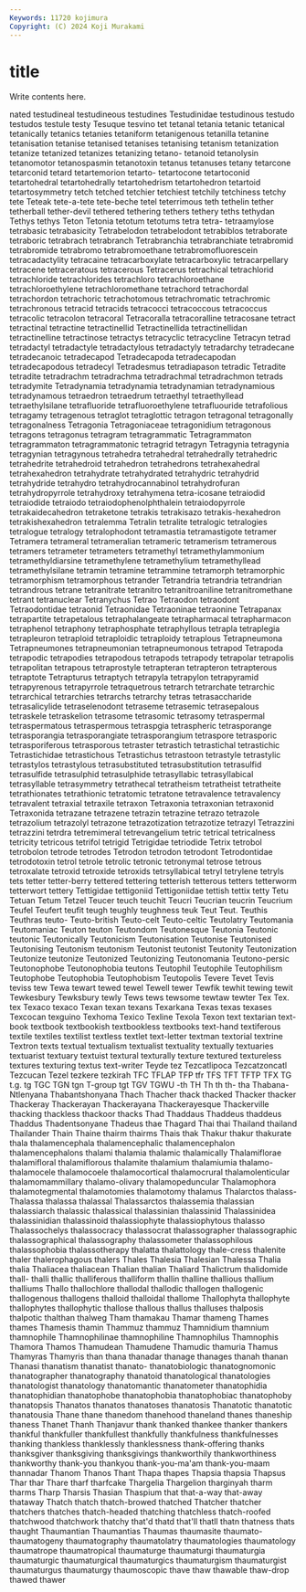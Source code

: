 ```yaml
---
Keywords: 11720 kojimura
Copyright: (C) 2024 Koji Murakami
---
```


# title

Write contents here.



nated testudineal testudineous testudines Testudinidae testudinous testudo
testudos testule testy Tesuque tesvino tet tetanal tetania tetanic tetanical
tetanically tetanics tetanies tetaniform tetanigenous tetanilla tetanine tetanisation tetanise tetanised
tetanises tetanising tetanism tetanization tetanize tetanized tetanizes tetanizing tetano- tetanoid
tetanolysin tetanomotor tetanospasmin tetanotoxin tetanus tetanuses tetany tetarcone tetarconid tetard
tetartemorion tetarto- tetartocone tetartoconid tetartohedral tetartohedrally tetartohedrism tetartohedron tetartoid tetartosymmetry
tetch tetched tetchier tetchiest tetchily tetchiness tetchy tete Teteak tete-a-tete
tete-beche tetel teterrimous teth tethelin tether tetherball tether-devil tethered tethering
tethers tethery teths tethydan Tethys tethys Teton Tetonia tetotum tetotums
tetra tetra- tetraamylose tetrabasic tetrabasicity Tetrabelodon tetrabelodont tetrabiblos tetraborate tetraboric
tetrabrach tetrabranch Tetrabranchia tetrabranchiate tetrabromid tetrabromide tetrabromo tetrabromoethane tetrabromofluorescein tetracadactylity
tetracaine tetracarboxylate tetracarboxylic tetracarpellary tetracene tetraceratous tetracerous Tetracerus tetrachical tetrachlorid
tetrachloride tetrachlorides tetrachloro tetrachloroethane tetrachloroethylene tetrachloromethane tetrachord tetrachordal tetrachordon tetrachoric
tetrachotomous tetrachromatic tetrachromic tetrachronous tetracid tetracids tetracocci tetracoccous tetracoccus tetracolic
tetracolon tetracoral Tetracoralla tetracoralline tetracosane tetract tetractinal tetractine tetractinellid Tetractinellida
tetractinellidan tetractinelline tetractinose tetractys tetracyclic tetracycline Tetracyn tetrad tetradactyl tetradactyle
tetradactylous tetradactyly tetradarchy tetradecane tetradecanoic tetradecapod Tetradecapoda tetradecapodan tetradecapodous tetradecyl
Tetradesmus tetradiapason tetradic Tetradite tetradite tetradrachm tetradrachma tetradrachmal tetradrachmon tetrads
tetradymite Tetradynamia tetradynamia tetradynamian tetradynamious tetradynamous tetraedron tetraedrum tetraethyl tetraethyllead
tetraethylsilane tetrafluoride tetrafluoroethylene tetrafluouride tetrafolious tetragamy tetragenous tetraglot tetraglottic tetragon
tetragonal tetragonally tetragonalness Tetragonia Tetragoniaceae tetragonidium tetragonous tetragons tetragonus tetragram
tetragrammatic Tetragrammaton tetragrammaton tetragrammatonic tetragrid tetragyn Tetragynia tetragynia tetragynian tetragynous
tetrahedra tetrahedral tetrahedrally tetrahedric tetrahedrite tetrahedroid tetrahedron tetrahedrons tetrahexahedral tetrahexahedron
tetrahydrate tetrahydrated tetrahydric tetrahydrid tetrahydride tetrahydro tetrahydrocannabinol tetrahydrofuran tetrahydropyrrole tetrahydroxy
tetrahymena tetra-icosane tetraiodid tetraiodide tetraiodo tetraiodophenolphthalein tetraiodopyrrole tetrakaidecahedron tetraketone tetrakis
tetrakisazo tetrakis-hexahedron tetrakishexahedron tetralemma Tetralin tetralite tetralogic tetralogies tetralogue tetralogy
tetralophodont tetramastia tetramastigote tetramer Tetramera tetrameral tetrameralian tetrameric tetramerism tetramerous
tetramers tetrameter tetrameters tetramethyl tetramethylammonium tetramethyldiarsine tetramethylene tetramethylium tetramethyllead tetramethylsilane
tetramin tetramine tetrammine tetramorph tetramorphic tetramorphism tetramorphous tetrander Tetrandria tetrandria
tetrandrian tetrandrous tetrane tetranitrate tetranitro tetranitroaniline tetranitromethane tetrant tetranuclear Tetranychus
Tetrao Tetraodon tetraodont Tetraodontidae tetraonid Tetraonidae Tetraoninae tetraonine Tetrapanax tetrapartite
tetrapetalous tetraphalangeate tetrapharmacal tetrapharmacon tetraphenol tetraphony tetraphosphate tetraphyllous tetrapla tetraplegia
tetrapleuron tetraploid tetraploidic tetraploidy tetraplous Tetrapneumona Tetrapneumones tetrapneumonian tetrapneumonous tetrapod
Tetrapoda tetrapodic tetrapodies tetrapodous tetrapods tetrapody tetrapolar tetrapolis tetrapolitan tetrapous
tetraprostyle tetrapteran tetrapteron tetrapterous tetraptote Tetrapturus tetraptych tetrapyla tetrapylon tetrapyramid
tetrapyrenous tetrapyrrole tetraquetrous tetrarch tetrarchate tetrarchic tetrarchical tetrarchies tetrarchs tetrarchy
tetras tetrasaccharide tetrasalicylide tetraselenodont tetraseme tetrasemic tetrasepalous tetraskele tetraskelion tetrasome
tetrasomic tetrasomy tetraspermal tetraspermatous tetraspermous tetraspgia tetraspheric tetrasporange tetrasporangia tetrasporangiate
tetrasporangium tetraspore tetrasporic tetrasporiferous tetrasporous tetraster tetrastich tetrastichal tetrastichic Tetrastichidae
tetrastichous Tetrastichus tetrastoon tetrastyle tetrastylic tetrastylos tetrastylous tetrasubstituted tetrasubstitution tetrasulfid
tetrasulfide tetrasulphid tetrasulphide tetrasyllabic tetrasyllabical tetrasyllable tetrasymmetry tetrathecal tetratheism tetratheist
tetratheite tetrathionates tetrathionic tetratomic tetratone tetravalence tetravalency tetravalent tetraxial tetraxile
tetraxon Tetraxonia tetraxonian tetraxonid Tetraxonida tetrazane tetrazene tetrazin tetrazine tetrazo
tetrazole tetrazolium tetrazolyl tetrazone tetrazotization tetrazotize tetrazyl Tetrazzini tetrazzini tetrdra
tetremimeral tetrevangelium tetric tetrical tetricalness tetricity tetricous tetrifol tetrigid Tetrigidae
tetriodide Tetrix tetrobol tetrobolon tetrode tetrodes Tetrodon tetrodon tetrodont Tetrodontidae
tetrodotoxin tetrol tetrole tetrolic tetronic tetronymal tetrose tetrous tetroxalate tetroxid
tetroxide tetroxids tetrsyllabical tetryl tetrylene tetryls tets tetter tetter-berry tettered
tettering tetterish tetterous tetters tetterworm tetterwort tettery Tettigidae tettigoniid Tettigoniidae
tettish tettix tetty Tetu Tetuan Tetum Tetzel Teucer teuch teuchit
Teucri Teucrian teucrin Teucrium Teufel Teufert teufit teugh teughly teughness
teuk Teut Teut. Teuthis Teuthras teuto- Teuto-british Teuto-celt Teuto-celtic Teutolatry
Teutomania Teutomaniac Teuton teuton Teutondom Teutonesque Teutonia Teutonic teutonic Teutonically
Teutonicism Teutonisation Teutonise Teutonised Teutonising Teutonism teutonism Teutonist teutonist Teutonity
Teutonization Teutonize teutonize Teutonized Teutonizing Teutonomania Teutono-persic Teutonophobe Teutonophobia teutons
Teutophil Teutophile Teutophilism Teutophobe Teutophobia Teutophobism Teutopolis Tevere Tevet Tevis
teviss tew Tewa tewart tewed tewel Tewell tewer Tewfik tewhit
tewing tewit Tewkesbury Tewksbury tewly Tews tews tewsome tewtaw tewter
Tex Tex. tex Texaco texaco Texan texan texans Texarkana Texas
texas texases Texcocan texguino Texhoma Texico Texline Texola Texon text
textarian text-book textbook textbookish textbookless textbooks text-hand textiferous textile textiles
textilist textless textlet text-letter textman textorial textrine Textron texts textual
textualism textualist textuality textually textuaries textuarist textuary textuist textural texturally
texture textured textureless textures texturing textus text-writer Teyde tez Tezcatlipoca
Tezcatzoncatl Tezcucan Tezel tezkere tezkirah TFC TFLAP TFP tfr TFS
TFT TFTP TFX TG t.g. tg TGC TGN tgn T-group
tgt TGV TGWU -th TH Th th th- tha Thabana-Ntlenyana
Thabantshonyana Thach Thacher thack thacked Thacker thacker Thackeray Thackerayan Thackerayana
Thackerayesque Thackerville thacking thackless thackoor thacks Thad Thaddaus Thaddeus thaddeus
Thaddus Thadentsonyane Thadeus thae Thagard Thai thai Thailand thailand Thailander
Thain Thaine thairm thairms Thais thak Thakur thakur thakurate thala
thalamencephala thalamencephalic thalamencephalon thalamencephalons thalami thalamia thalamic thalamically Thalamiflorae thalamifloral
thalamiflorous thalamite thalamium thalamiumia thalamo- thalamocele thalamocoele thalamocortical thalamocrural thalamolenticular
thalamomammillary thalamo-olivary thalamopeduncular Thalamophora thalamotegmental thalamotomies thalamotomy thalamus Thalarctos thalass-
Thalassa thalassa thalassal Thalassarctos thalassemia thalassian thalassiarch thalassic thalassical thalassinian
thalassinid Thalassinidea thalassinidian thalassinoid thalassiophyte thalassiophytous thalasso Thalassochelys thalassocracy thalassocrat
thalassographer thalassographic thalassographical thalassography thalassometer thalassophilous thalassophobia thalassotherapy thalatta thalattology
thale-cress thalenite thaler thalerophagous thalers Thales Thalesia Thalesian Thalessa Thalia
thalia Thaliacea thaliacean Thalian thalian Thaliard Thalictrum thalidomide thall- thalli
thallic thalliferous thalliform thallin thalline thallious thallium thalliums Thallo thallochlore
thallodal thallodic thallogen thallogenic thallogenous thallogens thalloid thalloidal thallome Thallophyta
thallophyte thallophytes thallophytic thallose thallous thallus thalluses thalposis thalpotic thalthan
thalweg Tham thamakau Thamar thameng Thames thames Thamesis thamin Thammuz
thammuz Thamnidium thamnium thamnophile Thamnophilinae thamnophiline Thamnophilus Thamnophis Thamora Thamos
Thamudean Thamudene Thamudic thamuria Thamus Thamyras Thamyris than thana thanadar
thanage thanages thanah thanan Thanasi thanatism thanatist thanato- thanatobiologic thanatognomonic
thanatographer thanatography thanatoid thanatological thanatologies thanatologist thanatology thanatomantic thanatometer thanatophidia
thanatophidian thanatophobe thanatophobia thanatophobiac thanatophoby thanatopsis Thanatos thanatos thanatoses thanatosis
Thanatotic thanatotic thanatousia Thane thane thanedom thanehood thaneland thanes thaneship
thaness Thanet Thanh Thanjavur thank thanked thankee thanker thankers thankful
thankfuller thankfullest thankfully thankfulness thankfulnesses thanking thankless thanklessly thanklessness thank-offering
thanks thanksgiver thanksgiving thanksgivings thankworthily thankworthiness thankworthy thank-you thankyou thank-you-ma'am
thank-you-maam thannadar Thanom Thanos Thant Thapa thapes Thapsia thapsia Thapsus
Thar thar Thare tharf tharfcake Thargelia Thargelion tharginyah tharm tharms
Tharp Tharsis Thasian Thaspium that that-a-way that-away thataway Thatch thatch
thatch-browed thatched Thatcher thatcher thatchers thatches thatch-headed thatching thatchless thatch-roofed
thatchwood thatchwork thatchy that'd thatd that'll thatll thatn thatness thats
thaught Thaumantian Thaumantias Thaumas thaumasite thaumato- thaumatogeny thaumatography thaumatolatry thaumatologies
thaumatology thaumatrope thaumatropical thaumaturge thaumaturgi thaumaturgia thaumaturgic thaumaturgical thaumaturgics thaumaturgism
thaumaturgist thaumaturgus thaumaturgy thaumoscopic thave thaw thawable thaw-drop thawed thawer
